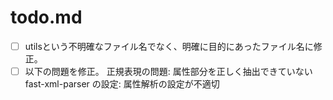 # todo.md
- [ ] utilsという不明確なファイル名でなく、明確に目的にあったファイル名に修正。
- [ ] 以下の問題を修正。
正規表現の問題: 属性部分を正しく抽出できていない
fast-xml-parser の設定: 属性解析の設定が不適切
